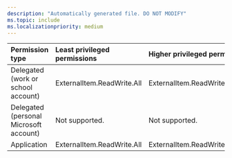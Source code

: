 ```yaml
---
description: "Automatically generated file. DO NOT MODIFY"
ms.topic: include
ms.localizationpriority: medium
---
```


|Permission type|Least privileged permissions|Higher privileged permissions|
|:---|:---|:---|
|Delegated (work or school account)|ExternalItem.ReadWrite.All|ExternalItem.ReadWrite.OwnedBy|
|Delegated (personal Microsoft account)|Not supported.|Not supported.|
|Application|ExternalItem.ReadWrite.All|ExternalItem.ReadWrite.OwnedBy|

